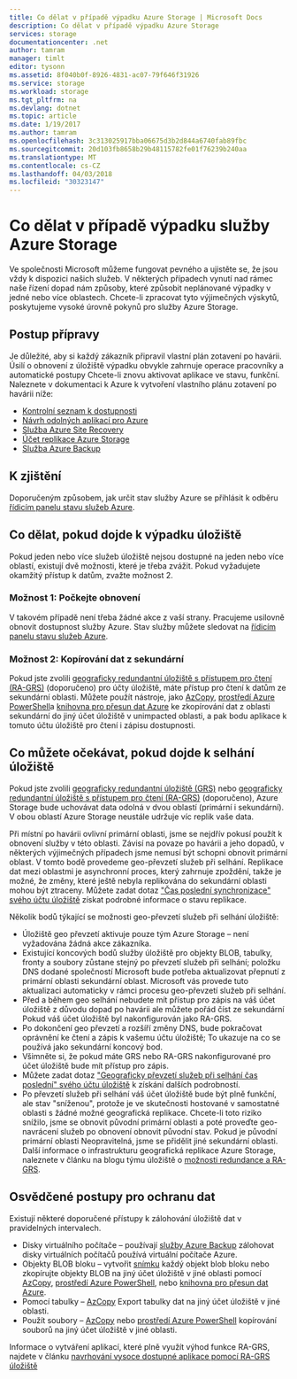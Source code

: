 ```yaml
---
title: Co dělat v případě výpadku Azure Storage | Microsoft Docs
description: Co dělat v případě výpadku Azure Storage
services: storage
documentationcenter: .net
author: tamram
manager: timlt
editor: tysonn
ms.assetid: 8f040b0f-8926-4831-ac07-79f646f31926
ms.service: storage
ms.workload: storage
ms.tgt_pltfrm: na
ms.devlang: dotnet
ms.topic: article
ms.date: 1/19/2017
ms.author: tamram
ms.openlocfilehash: 3c313025917bba06675d3b2d844a6740fab89fbc
ms.sourcegitcommit: 20d103fb8658b29b48115782fe01f76239b240aa
ms.translationtype: MT
ms.contentlocale: cs-CZ
ms.lasthandoff: 04/03/2018
ms.locfileid: "30323147"
---
```

# <a name="what-to-do-if-an-azure-storage-outage-occurs"></a>Co dělat v případě výpadku služby Azure Storage
Ve společnosti Microsoft můžeme fungovat pevného a ujistěte se, že jsou vždy k dispozici našich služeb. V některých případech vynutí nad rámec naše řízení dopad nám způsoby, které způsobit neplánované výpadky v jedné nebo více oblastech. Chcete-li zpracovat tyto výjimečných výskytů, poskytujeme vysoké úrovně pokynů pro služby Azure Storage.

## <a name="how-to-prepare"></a>Postup přípravy
Je důležité, aby si každý zákazník připravil vlastní plán zotavení po havárii. Úsilí o obnovení z úložiště výpadku obvykle zahrnuje operace pracovníky a automatické postupy Chcete-li znovu aktivovat aplikace ve stavu, funkční. Naleznete v dokumentaci k Azure k vytvoření vlastního plánu zotavení po havárii níže:

* [Kontrolní seznam k dostupnosti](https://docs.microsoft.com/azure/architecture/checklist/availability)
* [Návrh odolných aplikací pro Azure](https://docs.microsoft.com/azure/architecture/resiliency/)
* [Služba Azure Site Recovery](https://azure.microsoft.com/services/site-recovery/)
* [Účet replikace Azure Storage](https://docs.microsoft.com/azure/storage/common/storage-redundancy)
* [Služba Azure Backup](https://azure.microsoft.com/services/backup/)

## <a name="how-to-detect"></a>K zjištění
Doporučeným způsobem, jak určit stav služby Azure se přihlásit k odběru [řídicím panelu stavu služeb Azure](https://azure.microsoft.com/status/).

## <a name="what-to-do-if-a-storage-outage-occurs"></a>Co dělat, pokud dojde k výpadku úložiště
Pokud jeden nebo více služeb úložiště nejsou dostupné na jeden nebo více oblastí, existují dvě možnosti, které je třeba zvážit. Pokud vyžadujete okamžitý přístup k datům, zvažte možnost 2.

### <a name="option-1-wait-for-recovery"></a>Možnost 1: Počkejte obnovení
V takovém případě není třeba žádné akce z vaší strany. Pracujeme usilovně obnovit dostupnost služby Azure. Stav služby můžete sledovat na [řídicím panelu stavu služeb Azure](https://azure.microsoft.com/status/).

### <a name="option-2-copy-data-from-secondary"></a>Možnost 2: Kopírování dat z sekundární
Pokud jste zvolili [geograficky redundantní úložiště s přístupem pro čtení (RA-GRS)](storage-redundancy-grs.md#read-access-geo-redundant-storage) (doporučeno) pro účty úložiště, máte přístup pro čtení k datům ze sekundární oblasti. Můžete použít nástroje, jako [AzCopy](storage-use-azcopy.md), [prostředí Azure PowerShell](storage-powershell-guide-full.md)a [knihovna pro přesun dat Azure](https://azure.microsoft.com/blog/introducing-azure-storage-data-movement-library-preview-2/) ke zkopírování dat z oblasti sekundární do jiný účet úložiště v unimpacted oblasti, a pak bodu aplikace k tomuto účtu úložiště pro čtení i zápisu dostupnosti.

## <a name="what-to-expect-if-a-storage-failover-occurs"></a>Co můžete očekávat, pokud dojde k selhání úložiště
Pokud jste zvolili [geograficky redundantní úložiště (GRS)](storage-redundancy-grs.md) nebo [geograficky redundantní úložiště s přístupem pro čtení (RA-GRS)](storage-redundancy-grs.md#read-access-geo-redundant-storage) (doporučeno), Azure Storage bude uchovávat data odolná v dvou oblastí (primární i sekundární). V obou oblastí Azure Storage neustále udržuje víc replik vaše data.

Při místní po havárii ovlivní primární oblasti, jsme se nejdřív pokusí použít k obnovení služby v této oblasti. Závisí na povaze po havárii a jeho dopadů, v některých výjimečných případech jsme nemusí být schopni obnovit primární oblast. V tomto bodě provedeme geo-převzetí služeb při selhání. Replikace dat mezi oblastmi je asynchronní proces, který zahrnuje zpoždění, takže je možné, že změny, které ještě nebyla replikována do sekundární oblasti mohou být ztraceny. Můžete zadat dotaz ["Čas poslední synchronizace" svého účtu úložiště](https://blogs.msdn.microsoft.com/windowsazurestorage/2013/12/11/windows-azure-storage-redundancy-options-and-read-access-geo-redundant-storage/) získat podrobné informace o stavu replikace.

Několik bodů týkající se možnosti geo-převzetí služeb při selhání úložiště:

* Úložiště geo převzetí aktivuje pouze tým Azure Storage – není vyžadována žádná akce zákazníka.
* Existující koncových bodů služby úložiště pro objekty BLOB, tabulky, fronty a soubory zůstane stejný po převzetí služeb při selhání; položku DNS dodané společností Microsoft bude potřeba aktualizovat přepnutí z primární oblasti sekundární oblast.  Microsoft vás provede tuto aktualizaci automaticky v rámci procesu geo-převzetí služeb při selhání.
* Před a během geo selhání nebudete mít přístup pro zápis na váš účet úložiště z důvodu dopad po havárii ale můžete pořád číst ze sekundární Pokud váš účet úložiště byl nakonfigurován jako RA-GRS.
* Po dokončení geo převzetí a rozšíří změny DNS, bude pokračovat oprávnění ke čtení a zápis k vašemu účtu úložiště; To ukazuje na co se používá jako sekundární koncový bod. 
* Všimněte si, že pokud máte GRS nebo RA-GRS nakonfigurované pro účet úložiště bude mít přístup pro zápis. 
* Můžete zadat dotaz ["Geograficky převzetí služeb při selhání čas poslední" svého účtu úložiště](https://msdn.microsoft.com/library/azure/ee460802.aspx) k získání dalších podrobností.
* Po převzetí služeb při selhání váš účet úložiště bude být plně funkční, ale stav "sníženou", protože je ve skutečnosti hostované v samostatné oblasti s žádné možné geografická replikace. Chcete-li toto riziko snížilo, jsme se obnovit původní primární oblasti a poté proveďte geo-navrácení služeb po obnovení obnovit původní stav. Pokud je původní primární oblasti Neopravitelná, jsme se přidělit jiné sekundární oblasti.
  Další informace o infrastrukturu geografická replikace Azure Storage, naleznete v článku na blogu týmu úložiště o [možnosti redundance a RA-GRS](https://blogs.msdn.microsoft.com/windowsazurestorage/2013/12/11/windows-azure-storage-redundancy-options-and-read-access-geo-redundant-storage/).

## <a name="best-practices-for-protecting-your-data"></a>Osvědčené postupy pro ochranu dat
Existují některé doporučené přístupy k zálohování úložiště dat v pravidelných intervalech.

* Disky virtuálního počítače – používají [služby Azure Backup](https://azure.microsoft.com/services/backup/) zálohovat disky virtuálních počítačů používá virtuální počítače Azure.
* Objekty BLOB bloku – vytvořit [snímku](https://msdn.microsoft.com/library/azure/hh488361.aspx) každý objekt blob bloku nebo zkopírujte objekty BLOB na jiný účet úložiště v jiné oblasti pomocí [AzCopy](storage-use-azcopy.md), [prostředí Azure PowerShell](storage-powershell-guide-full.md), nebo [knihovna pro přesun dat Azure](https://azure.microsoft.com/blog/introducing-azure-storage-data-movement-library-preview-2/).
* Pomocí tabulky – [AzCopy](storage-use-azcopy.md) Export tabulky dat na jiný účet úložiště v jiné oblasti.
* Použít soubory – [AzCopy](storage-use-azcopy.md) nebo [prostředí Azure PowerShell](storage-powershell-guide-full.md) kopírování souborů na jiný účet úložiště v jiné oblasti.

Informace o vytváření aplikací, které plně využít výhod funkce RA-GRS, najdete v článku [navrhování vysoce dostupné aplikace pomocí RA-GRS úložiště](../storage-designing-ha-apps-with-ragrs.md)

